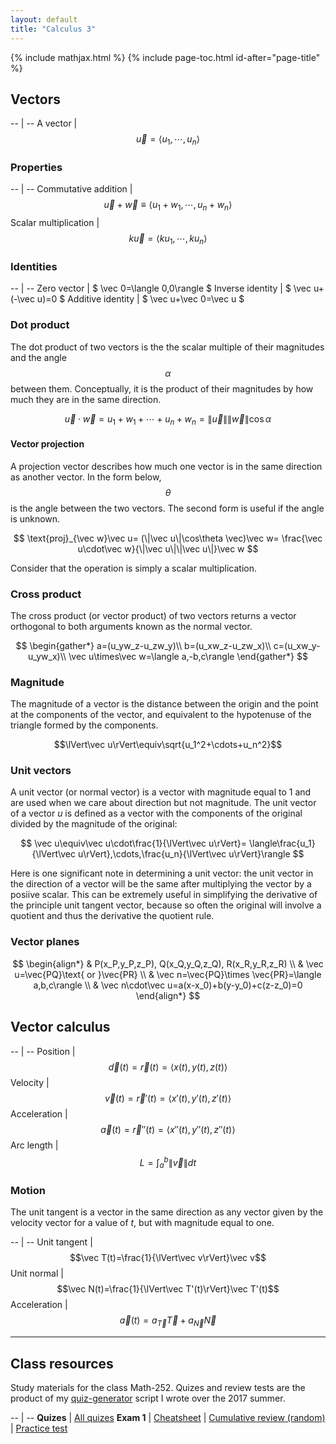 ```yaml
---
layout: default
title: "Calculus 3"
---
```


{% include mathjax.html %}
{% include page-toc.html id-after="page-title" %}

<div id="mathjax-preamble" style="display:none;">
$$
\let\oldvec\vec
\renewcommand{\vec}[1]{\mathbf{#1}}
$$
</div>

## Vectors

-- | --
A vector | $$\vec u=\langle u_1,\cdots,u_n\rangle$$

### Properties

-- | --
Commutative addition | $$\vec u+\vec w\equiv\langle u_1+w_1,\cdots,u_n+w_n\rangle$$
Scalar multiplication | $$k\vec u=\langle ku_1,\cdots,ku_n\rangle$$

### Identities

-- | --
Zero vector | $ \vec 0=\langle 0,0\rangle $
Inverse identity | $ \vec u+(-\vec u)=0 $
Additive identity | $ \vec u+\vec 0=\vec u $

### Dot product

The dot product of two vectors is the the scalar multiple of their magnitudes
and the angle $$\alpha$$ between them. Conceptually, it is the product of their
magnitudes by how much they are in the same direction.

$$
\vec u\cdot\vec w=u_1+w_1+\cdots+u_n+w_n=\lVert\vec u\rVert\lVert\vec w\rVert\cos\alpha
$$

#### Vector projection

A projection vector describes how much one vector is in the same direction as
another vector. In the form below, $$\theta$$ is the angle between the two
vectors. The second form is useful if the angle is unknown.

$$
\text{proj}_{\vec w}\vec u=
(\|\vec u\|\cos\theta \vec)\vec w=
\frac{\vec u\cdot\vec w}{\|\vec u\|\|\vec u\|}\vec w
$$

Consider that the operation is simply a scalar multiplication.

### Cross product

The cross product (or vector product) of two vectors returns a vector
orthogonal to both arguments known as the normal vector.

$$
\begin{gather*}
a=(u_yw_z-u_zw_y)\\
b=(u_xw_z-u_zw_x)\\
c=(u_xw_y-u_yw_x)\\
\vec u\times\vec w=\langle a,-b,c\rangle
\end{gather*}
$$

### Magnitude

The magnitude of a vector is the distance between the origin and the point at
the components of the vector, and equivalent to the hypotenuse of the triangle
formed by the components.

$$\lVert\vec u\rVert\equiv\sqrt{u_1^2+\cdots+u_n^2}$$

### Unit vectors

A unit vector (or normal vector) is a vector with magnitude equal to 1 and are
used when we care about direction but not magnitude. The unit vector of a
vector *u* is defined as a vector with the components of the original divided
by the magnitude of the original:

$$
\vec u\equiv\vec u\cdot\frac{1}{\lVert\vec u\rVert}=
\langle\frac{u_1}{\lVert\vec u\rVert},\cdots,\frac{u_n}{\lVert\vec u\rVert}\rangle
$$

Here is one significant note in determining a unit vector: the unit vector in
the direction of a vector will be the same after multiplying the vector by a
posiive scalar. This can be extremely useful in simplifying the derivative of
the principle unit tangent vector, because so often the original will involve
a quotient and thus the derivative the quotient rule.

### Vector planes

$$
\begin{align*}
& P(x_P,y_P,z_P), Q(x_Q,y_Q,z_Q), R(x_R,y_R,z_R) \\
& \vec u=\vec{PQ}\text{ or }\vec{PR} \\
& \vec n=\vec{PQ}\times \vec{PR}=\langle a,b,c\rangle \\
& \vec n\cdot\vec u=a(x-x_0)+b(y-y_0)+c(z-z_0)=0
\end{align*}
$$

## Vector calculus

-- | --
Position | $$\vec d(t)=\vec r(t)=\langle x(t),y(t),z(t)\rangle$$
Velocity | $$\vec v(t)=\vec r'(t)=\langle x'(t),y'(t),z'(t)\rangle$$
Acceleration | $$\vec a(t)=\vec r''(t)=\langle x''(t),y''(t),z''(t)\rangle$$
Arc length | $$L=\int_a^b\lVert\vec v\rVert dt$$

### Motion

The unit tangent is a vector in the same direction as any vector given by the
velocity vector for a value of *t*, but with magnitude equal to one.

-- | --
Unit tangent | $$\vec T(t)=\frac{1}{\lVert\vec v\rVert}\vec v$$
Unit normal | $$\vec N(t)=\frac{1}{\lVert\vec T'(t)\rVert}\vec T'(t)$$
Acceleration | $$\vec a(t)=a_{\vec T}\vec T+a_{\vec N}\vec N$$

---

## Class resources

Study materials for the class Math-252. Quizes and review tests are the product
of my [quiz-generator](github.com://SweedJesus/quiz-generator) script I wrote
over the 2017 summer.

-- | --
**Quizes** | [All quizes](quiz-generator/quizes.pdf)
**Exam 1** | [Cheatsheet](exam01-cheatsheet.pdf)
           | [Cumulative review (random)](quiz-generator/exam01-review.pdf)
           | [Practice test](quiz-generator/exam01-practice.pdf)

